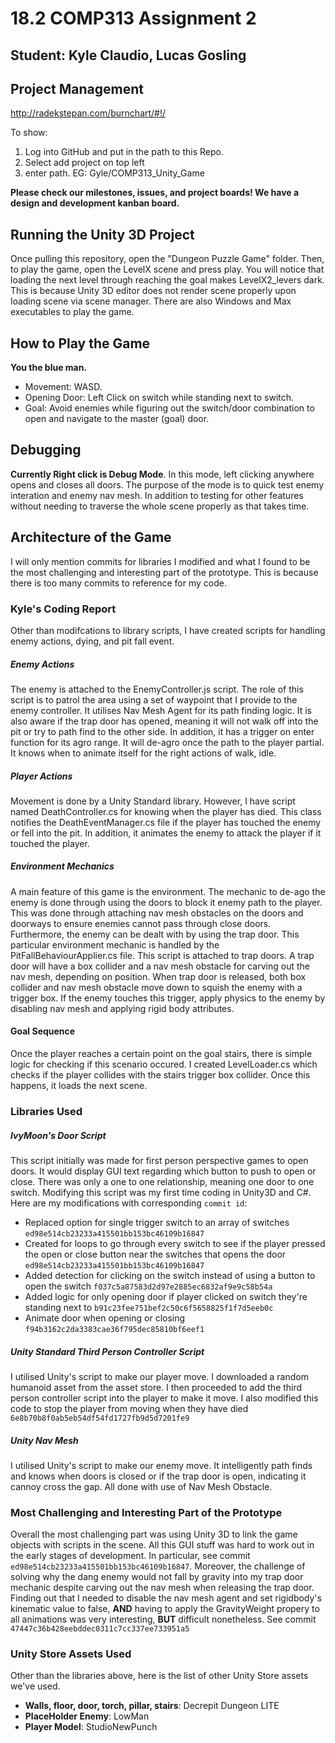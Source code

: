 # 18.2 COMP313 Assignment 2
## Student: Kyle Claudio, Lucas Gosling

## Project Management
http://radekstepan.com/burnchart/#!/

To show: 
1) Log into GitHub and put in the path to this Repo.
2) Select add project on top left
3) enter path. EG: Gyle/COMP313_Unity_Game

**Please check our milestones, issues, and project boards! We have a design and development kanban board.**

## Running the Unity 3D Project
Once pulling this repository, open the "Dungeon Puzzle Game" folder. Then, to play the game, open the LevelX scene and press play. You 
will notice that loading the next level through reaching the goal makes LevelX2_levers dark. This is because Unity 3D editor does not 
render scene properly upon loading scene via scene manager. There are also Windows and Max executables to play the game.

## How to Play the Game
**You the blue man.**
* Movement: WASD.
* Opening Door: Left Click on switch while standing next to switch.
* Goal: Avoid enemies while figuring out the switch/door combination to open and navigate to the master (goal) door.

## Debugging
**Currently Right click is Debug Mode**. In this mode, left clicking anywhere opens and closes all doors. The purpose of the mode is to quick test enemy interation and enemy nav mesh. In addition to testing for other features without needing to traverse the whole scene properly as that takes time.

## Architecture of the Game
I will only mention commits for libraries I modified and what I found to be the most challenging and interesting part of the prototype. This is because there is too many commits to reference for my code.

### Kyle's Coding Report
Other than modifcations to library scripts, I have created scripts for handling enemy actions, dying, and pit fall event.

##### Enemy Actions
The enemy is attached to the EnemyController.js script. The role of this script is to patrol the area using a set of waypoint
that I provide to the enemy controller. It utilises  Nav Mesh Agent for its path finding logic. It is also aware if the 
trap door has opened, meaning it will not walk off into the pit or try to path find to the other side. In addition, it 
has a trigger on enter function for its agro range. It will de-agro once the path to the player partial. It knows when to 
animate itself for the right actions of walk, idle.

##### Player Actions
Movement is done by a Unity Standard library. However, I have script named DeathController.cs for knowing when the player has died. 
This class notifies the DeathEventManager.cs file if the player has touched the enemy or fell into the pit. In addition, it animates 
the enemy to attack the player if it touched the player.

##### Environment Mechanics
A main feature of this game is the environment. The mechanic to de-ago the enemy is done through using the doors to block it enemy 
path to the player. This was done through attaching nav mesh obstacles on the doors and doorways to ensure enemies cannot 
pass through close doors. Furthermore, the enemy can be dealt with by using the trap door. This particular environment mechanic is 
handled by the PitFallBehaviourApplier.cs file. This script is attached to trap doors. A trap door will have a box collider and a nav mesh obstacle for carving out the nav mesh, depending on position. When trap door is released, both box collider and nav mesh obstacle move down to squish the enemy with a trigger box. If the enemy touches this trigger, apply physics to the enemy by disabling nav mesh and applying rigid body attributes.

#### Goal Sequence
Once the player reaches a certain point on the goal stairs, there is simple logic for checking if this scenario occured. I created 
LevelLoader.cs which checks if the player collides with the stairs trigger box collider. Once this happens, it loads the next 
scene.


### Libraries Used
##### IvyMoon's Door Script
This script initially was made for first person perspective games to open doors. It would display GUI text regarding which button to
push to open or close. There was only a one to one relationship, meaning one door to one switch. Modifying this script was my first time coding in Unity3D and C#. Here are my modifications with corresponding `commit id`:

* Replaced option for single trigger switch to an array of switches `ed98e514cb23233a415501bb153bc46109b16847`
* Created for loops to go through every switch to see if the player pressed the open or close button near the switches that opens the door `ed98e514cb23233a415501bb153bc46109b16847`
* Added detection for clicking on the switch instead of using a button to open the switch `f037c5a87583d2d97e2885ec6832af9e9c58b54a`
* Added logic for only opening door if player clicked on switch they're standing next to `b91c23fee751bef2c50c6f5658825f1f7d5eeb0c`
* Animate door when opening or closing `f94b3162c2da3383cae36f795dec85810bf6eef1`

##### Unity Standard Third Person Controller Script
I utilised Unity's script to make our player move. I downloaded a random humanoid asset from the asset store. I then
proceeded to add the third person controller script into the player to make it move. I also modified this code to 
stop the player from moving when they have died `6e8b70b8f0ab5eb54df54fd1727fb9d5d7201fe9`

##### Unity Nav Mesh
I utilised Unity's script to make our enemy move. It intelligently path finds and knows when doors is closed or if the 
trap door is open, indicating it cannoy cross the gap. All done with use of Nav Mesh Obstacle.

### Most Challenging and Interesting Part of the Prototype
Overall the most challenging part was using Unity 3D to link the game objects with scripts in the scene. All this GUI stuff 
was hard to work out in the early stages of development. In particular, see commit `ed98e514cb23233a415501bb153bc46109b16847`. 
Moreover, the challenge of solving why the dang enemy would not fall by gravity into my trap door mechanic despite carving out the nav 
mesh when releasing the trap door. Finding out that I needed to disable the nav mesh agent and set rigidbody's kinematic 
value to false, **AND** having to apply the GravityWeight propery to all animations was very interesting, **BUT** difficult nonetheless.
See commit `47447c36b428eebddec0311c7cc337ee733951a5`

### Unity Store Assets Used
Other than the libraries above, here is the list of other Unity Store assets we've used.
* **Walls, floor, door, torch, pillar, stairs**: Decrepit Dungeon LITE
* **PlaceHolder Enemy**: LowMan
* **Player Model**: StudioNewPunch
